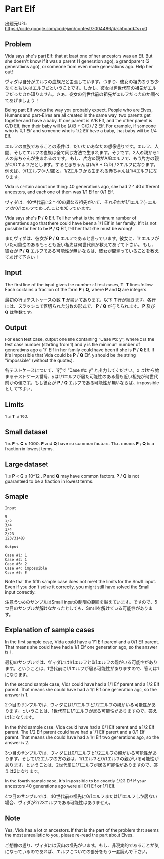 # Part Elf

出題元URL: https://code.google.com/codejam/contest/3004486/dashboard#s=p0

## Problem

Vida says she's part Elf: that at least one of her ancestors was an Elf. But she doesn't know if it was a parent (1 generation ago), a grandparent (2 generations ago), or someone from even more generations ago. Help her out!

ヴィダは自分がエルフの血族だと主張しています。つまり、彼女の祖先のうち少なくとも1人はエルフだということです。しかし、彼女は何世代前の祖先がエルフだったのか知りません。さぁ、彼女の何世代前の祖先がエルフだったのか調べてあげましょう！

Being part Elf works the way you probably expect. People who are Elves, Humans and part-Elves are all created in the same way: two parents get together and have a baby. If one parent is A/B Elf, and the other parent is C/D Elf, then their baby will be (A/B + C/D) / 2 Elf. For example, if someone who is 0/1 Elf and someone who is 1/2 Elf have a baby, that baby will be 1/4 Elf.

エルフの血族であることの条件は、だいたいあなたの想像通りです。エルフ、人間、そしてエルフの血族は全て同じ方法で生まれます。そうです、2人の親から1人の赤ちゃんが生まれるのです。
もし、片方の親がA/Bエルフで、もう片方の親がC/Dエルフだとします。すると赤ちゃんは(A/B + C/D) / 2エルフになります。
例えば、0/1エルフ(=人間)と、1/2エルフから生まれる赤ちゃんは1/4エルフになります。

Vida is certain about one thing: 40 generations ago, she had 2 ^ 40 different ancestors, and each one of them was 1/1 Elf or 0/1 Elf.

ヴィダは、40世代前に2 ^ 40の異なる祖先がいて、それぞれが1/1エルフ(=エルフ)か0/1エルフであったことを知っています。

Vida says she's **P** / **Q** Elf. Tell her what is the minimum number of generations ago that there could have been a 1/1 Elf in her family. If it is not possible for her to be **P** / **Q** Elf, tell her that she must be wrong!

またヴィダは、彼女が **P** / **Q** エルフであると言っています。彼女に、1/1エルフがいた可能性のあるもっとも近い祖先は何世代前か教えてあげて下さい。
もし、彼女が **P** / **Q** エルフである可能性が無いならば、彼女が間違っていることを教えてあげて下さい！

## Input

The first line of the input gives the number of test cases, **T**. **T** lines follow. Each contains a fraction of the form **P** / **Q**, where **P** and **Q** are integers.

最初の行はテストケースの数 **T** が書いてあります。以下 **T** 行が続きます。各行には、スラッシュで区切られた分数の形式で、 **P** / **Q** が与えられます。 **P** 及び **Q** は整数です。

## Output

For each test case, output one line containing "Case #x: y", where x is the test case number (starting from 1) and y is the minimum number of generations ago a 1/1 Elf in her family could have been if she is **P** / **Q** Elf. If it's impossible that Vida could be **P** / **Q** Elf, y should be the string "impossible" (without the quotes).

各テストケースについて、1行で "Case #x: y" と出力してください。x は1から始まるテストケース番号、yは1/1エルフが居た可能性のある最も近い祖先が何世代前かの値です。もし彼女が **P** / **Q** エルフである可能性が無いならば、impossibleとして下さい。

## Limits

1 ≤ **T** ≤ 100.

## Small dataset

1 ≤ **P** < **Q** ≤ 1000.
**P** and **Q** have no common factors. That means **P** / **Q** is a fraction in lowest terms.

## Large dataset

1 ≤ **P** < **Q** ≤ 10^12 .
**P** and **Q** may have common factors. **P** / **Q** is not guaranteed to be a fraction in lowest terms.

## Smaple

```
Input 

5
1/2
3/4
1/4
2/23
123/31488

Output

Case #1: 1
Case #2: 1
Case #3: 2
Case #4: impossible
Case #5: 8
```

Note that the fifth sample case does not meet the limits for the Small input. Even if you don't solve it correctly, you might still have solved the Small input correctly.

注意:5つめのサンプルはSmall inputの制限の範囲を越えています。ですので、5つ目のサンプルが解けなかったとしても、Smallを解けている可能性があります。

## Explanation of sample cases

In the first sample case, Vida could have a 1/1 Elf parent and a 0/1 Elf parent. That means she could have had a 1/1 Elf one generation ago, so the answer is 1.

最初のサンプルでは、ヴィダには1/1エルフと0/1エルフの親がいる可能性があります。ということは、1世代前に1/1エルフが居る可能性がありますので、答えは1になります。

In the second sample case, Vida could have had a 1/1 Elf parent and a 1/2 Elf parent. That means she could have had a 1/1 Elf one generation ago, so the answer is 1.

2つ目のサンプルでは、ヴィダには1/1エルフと1/2エルフの親がいる可能性があります。ということは、1世代前に1/1エルフが居る可能性がありますので、答えは1になります。

In the third sample case, Vida could have had a 0/1 Elf parent and a 1/2 Elf parent. The 1/2 Elf parent could have had a 1/1 Elf parent and a 0/1 Elf parent. That means she could have had a 1/1 Elf two generations ago, so the answer is 2.

3つ目のサンプルでは、ヴィダには0/1エルフと1/2エルフの親がいる可能性があります。そして1/2エルフの方の親は、1/1エルフと0/1エルフの親がいる可能性があります。ということは、2世代前に1/1エルフが居る可能性がありますので、答えは2になります。

In the fourth sample case, it's impossible to be exactly 2/23 Elf if your ancestors 40 generations ago were all 0/1 Elf or 1/1 Elf.

4つ目のサンプルでは、40世代前の祖先に0/1エルフまたは1/1エルフしか居ない場合、ヴィダが2/23エルフである可能性はありません。

## Note

Yes, Vida has a lot of ancestors. If that is the part of the problem that seems the most unrealistic to you, please re-read the part about Elves.

ご想像の通り、ヴィダには沢山の祖先がいます。もし、非現実的であることが気になっているのであれば、エルフについての部分をもう一度読んで下さい。
